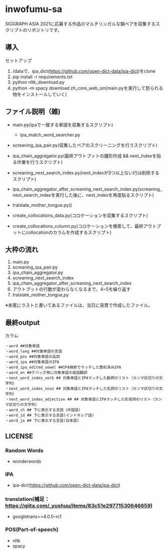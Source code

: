 # inwofumu-sa
SIGGRAPH ASIA 2021に応募する作品のマルチリンガルな韻ペアを収集するスクリプトのリポジトリです。

## 導入

セットアップ

1. /dataで、ipa_dict(https://github.com/open-dict-data/ipa-dict)をclone
2. pip install -r requirements.txt
3. python nltk_download.py
4. python -m spacy download zh_core_web_sm(main.pyを実行して怒られる物をインストールしていく)

## ファイル説明（雑)

* main.py(ipaで一致する単語を収集するスクリプト)
    * ipa_match_word_searcher.py
* screaning_ipa_pair.py(収集したペアのスクリーニングを行うスクリプト)
* ipa_chain_aggregator.py(最終アウトプットの雛形作成 && next_indexを貼る作業を行うスクリプト)
* screaning_next_search_index.py(next_indexが3つ以上ない行は削除するスクリプト)
* ipa_chain_aggregator_after_screaning_next_search_index.py(screaning_next_search_indexを実行した後に、next_indexを再度貼るスクリプト)
* tralslate_mother_tongue.py()

* create_collocations_data.py(コロケーションを収集するスクリプト)
* create_collocations_column.py(コロケーションを検索して、最終アウトプットにcollocationのカラムを作成するスクリプト)

## 大枠の流れ

1. main.py
2. screaning_ipa_pair.py
3. ipa_chain_aggregator.py
4. screaning_next_search_index
5. ipa_chain_aggregator_after_screaning_next_search_index
6. アウトプットの行数が変わらなくなるまで、4~5を繰り返す
7. tralslate_mother_tongue,py

※末尾にラストと書いてあるファイルは、当日に突貫で作成したファイル。

## 最終output
カラム
```.csv
・word ##対象単語
・word_lang ##対象単語の言語
・word_pos ##対象単語の品詞
・word_ipa ##対象単語のIPA
・word_ipa_edited_vowel ##IPA検索でマッチした整形済みIPA
・word_en ##デバッグ用に対象単語の英語翻訳
・next_word_index_verb ## 対象単語とIPAマッチした動詞のリスト（カンマ区切りの文字列）
・next_word_index_noun ## 対象単語とIPAマッチした名詞のリスト（カンマ区切りの文字列）
・next_word_index_adjective ## ## 対象単語とIPAマッチした形容詞のリスト（カンマ区切りの文字列）
・word_ch ## 下に表示する言語（中国語)
・word_id ## 下に表示する言語(インドネシア語)
・word_ja ## 下に表示する言語(日本語)
```

## LICENSE
### Random Words
* wonderwords

### IPA
* ipa-dict(https://github.com/open-dict-data/ipa-dict)

### translation(補足：https://qiita.com/_yushuu/items/83c51e29771530646659)
* googletrans==4.0.0-rc1

### POS(Part-of-speech)
* nltk
* spacy

